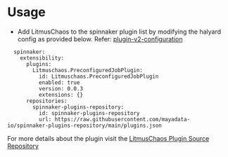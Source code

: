 # Usage

- Add LitmusChaos to the spinnaker plugin list by modifying the halyard config as provided below. Refer: [plugin-v2-configuration](https://spinnaker.io/guides/user/plugins/#plugin-v2-configuration-changes)

```
  spinnaker:
    extensibility:
      plugins:
        Litmuschaos.PreconfiguredJobPlugin:
          id: Litmuschaos.PreconfiguredJobPlugin
          enabled: true
          version: 0.0.3
          extensions: {}
      repositories:
        spinnaker-plugins-repository:
          id: spinnaker-plugins-repository
          url: https://raw.githubusercontent.com/mayadata-io/spinnaker-plugins-repository/main/plugins.json
```

For more details about the plugin visit the [LitmusChaos Plugin Source Repository](https://github.com/mayadata-io/spinnaker-preconfigured-job-plugin)
